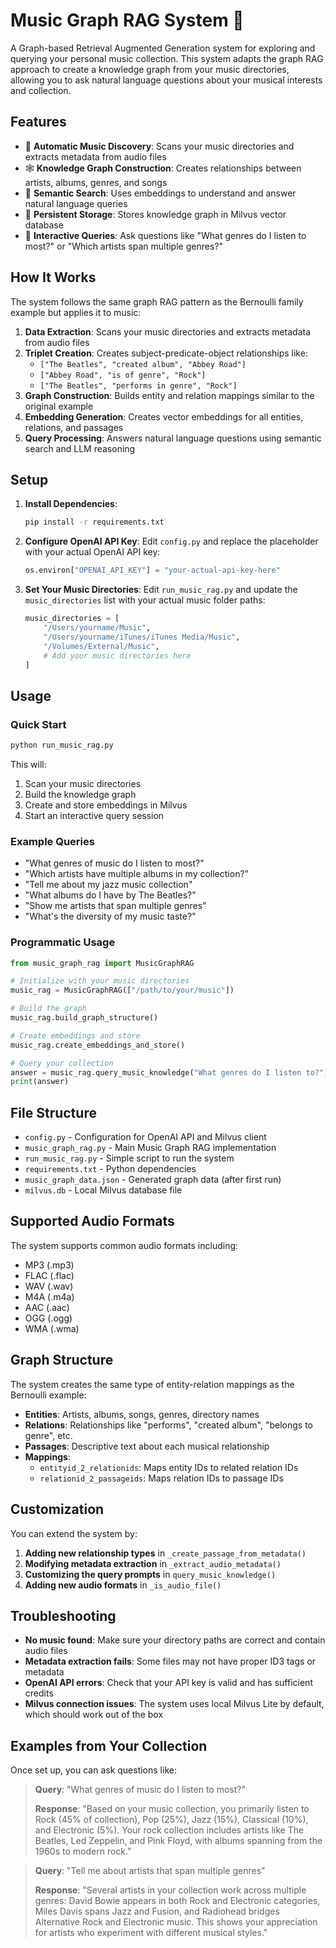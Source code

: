 # Music Graph RAG System 🎵

A Graph-based Retrieval Augmented Generation system for exploring and querying your personal music collection. This system adapts the graph RAG approach to create a knowledge graph from your music directories, allowing you to ask natural language questions about your musical interests and collection.

## Features

- 🎵 **Automatic Music Discovery**: Scans your music directories and extracts metadata from audio files
- 🕸️ **Knowledge Graph Construction**: Creates relationships between artists, albums, genres, and songs
- 🧠 **Semantic Search**: Uses embeddings to understand and answer natural language queries
- 💾 **Persistent Storage**: Stores knowledge graph in Milvus vector database
- 🎯 **Interactive Queries**: Ask questions like "What genres do I listen to most?" or "Which artists span multiple genres?"

## How It Works

The system follows the same graph RAG pattern as the Bernoulli family example but applies it to music:

1. **Data Extraction**: Scans your music directories and extracts metadata from audio files
2. **Triplet Creation**: Creates subject-predicate-object relationships like:
   - `["The Beatles", "created album", "Abbey Road"]`
   - `["Abbey Road", "is of genre", "Rock"]`
   - `["The Beatles", "performs in genre", "Rock"]`
3. **Graph Construction**: Builds entity and relation mappings similar to the original example
4. **Embedding Generation**: Creates vector embeddings for all entities, relations, and passages
5. **Query Processing**: Answers natural language questions using semantic search and LLM reasoning

## Setup

1. **Install Dependencies**:
   ```bash
   pip install -r requirements.txt
   ```

2. **Configure OpenAI API Key**:
   Edit `config.py` and replace the placeholder with your actual OpenAI API key:
   ```python
   os.environ["OPENAI_API_KEY"] = "your-actual-api-key-here"
   ```

3. **Set Your Music Directories**:
   Edit `run_music_rag.py` and update the `music_directories` list with your actual music folder paths:
   ```python
   music_directories = [
       "/Users/yourname/Music",
       "/Users/yourname/iTunes/iTunes Media/Music",
       "/Volumes/External/Music",
       # Add your music directories here
   ]
   ```

## Usage

### Quick Start
```bash
python run_music_rag.py
```

This will:
1. Scan your music directories
2. Build the knowledge graph
3. Create and store embeddings in Milvus
4. Start an interactive query session

### Example Queries

- "What genres of music do I listen to most?"
- "Which artists have multiple albums in my collection?"
- "Tell me about my jazz music collection"
- "What albums do I have by The Beatles?"
- "Show me artists that span multiple genres"
- "What's the diversity of my music taste?"

### Programmatic Usage

```python
from music_graph_rag import MusicGraphRAG

# Initialize with your music directories
music_rag = MusicGraphRAG(["/path/to/your/music"])

# Build the graph
music_rag.build_graph_structure()

# Create embeddings and store
music_rag.create_embeddings_and_store()

# Query your collection
answer = music_rag.query_music_knowledge("What genres do I listen to?")
print(answer)
```

## File Structure

- `config.py` - Configuration for OpenAI API and Milvus client
- `music_graph_rag.py` - Main Music Graph RAG implementation
- `run_music_rag.py` - Simple script to run the system
- `requirements.txt` - Python dependencies
- `music_graph_data.json` - Generated graph data (after first run)
- `milvus.db` - Local Milvus database file

## Supported Audio Formats

The system supports common audio formats including:
- MP3 (.mp3)
- FLAC (.flac)
- WAV (.wav)
- M4A (.m4a)
- AAC (.aac)
- OGG (.ogg)
- WMA (.wma)

## Graph Structure

The system creates the same type of entity-relation mappings as the Bernoulli example:

- **Entities**: Artists, albums, songs, genres, directory names
- **Relations**: Relationships like "performs", "created album", "belongs to genre", etc.
- **Passages**: Descriptive text about each musical relationship
- **Mappings**: 
  - `entityid_2_relationids`: Maps entity IDs to related relation IDs
  - `relationid_2_passageids`: Maps relation IDs to passage IDs

## Customization

You can extend the system by:

1. **Adding new relationship types** in `_create_passage_from_metadata()`
2. **Modifying metadata extraction** in `_extract_audio_metadata()`
3. **Customizing the query prompts** in `query_music_knowledge()`
4. **Adding new audio formats** in `_is_audio_file()`

## Troubleshooting

- **No music found**: Make sure your directory paths are correct and contain audio files
- **Metadata extraction fails**: Some files may not have proper ID3 tags or metadata
- **OpenAI API errors**: Check that your API key is valid and has sufficient credits
- **Milvus connection issues**: The system uses local Milvus Lite by default, which should work out of the box

## Examples from Your Collection

Once set up, you can ask questions like:

> **Query**: "What genres of music do I listen to most?"
> 
> **Response**: "Based on your music collection, you primarily listen to Rock (45% of collection), Pop (25%), Jazz (15%), Classical (10%), and Electronic (5%). Your rock collection includes artists like The Beatles, Led Zeppelin, and Pink Floyd, with albums spanning from the 1960s to modern rock."

> **Query**: "Tell me about artists that span multiple genres"
> 
> **Response**: "Several artists in your collection work across multiple genres: David Bowie appears in both Rock and Electronic categories, Miles Davis spans Jazz and Fusion, and Radiohead bridges Alternative Rock and Electronic music. This shows your appreciation for artists who experiment with different musical styles."
